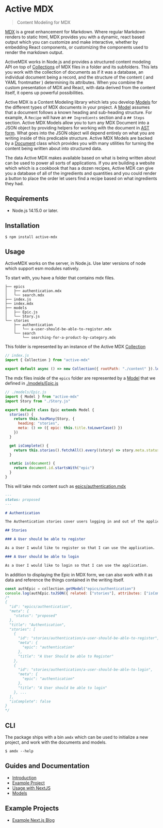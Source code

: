 # Active MDX
> Content Modeling for MDX

[MDX](https://mdxjs.com) is a great enhancement for Markdown. Where regular Markdown renders to static html, MDX provides you with a dynamic, react based output which you can customize and make interactive, whether by embedding React components, or customizing the components used to render the markdown output. 

ActiveMDX works in Node.js and provides a structured content modeling API on top of [Collections](docs/api/Collection.mdx) of MDX files in a folder and its subfolders. This lets you work with the collection of documents as if it was a database, an individual document being a record, and the structure of the content ( and YAML frontmatter ) determining its attributes.  When you combine the custom presentation of MDX and React, with data derived from the content itself, it opens up powerful possibilities.

Active MDX is a Content Modeling library which lets you develop [Models](./docs/api/Model.mdx) for the different types of MDX documents in your project.  A [Model](./docs/api/Model.mdx) assumes that a document follows a known heading and sub-heading structure.  For example, A `Recipe` will have an `## Ingredients` section and a `## Steps` section.  Active MDX Models allow you to turn any MDX Document into a JSON object by providing helpers for working with the document in [AST form](https://github.com/syntax-tree/mdast).  What goes into the JSON object will depend entirely on what you are writing inside of this predicable structure.  Active MDX Models are backed by a [Document](./docs/api/Document.mdx) class which provides you with many utilities for turning the content being written about into structured data.

The data Active MDX makes available based on what is being written about can be used to power all sorts of applications. If you are building a website which which is a cookbook that has a dozen recipes, Active MDX can give you a database of all of the ingredients and quantities and you could render a button to place the order let users find a recipe based on what ingredients they had.  

## Requirements

- Node.js 14.15.0 or later.

## Installation

```shell
$ npm install active-mdx
```

## Usage

ActiveMDX works on the server, in Node.js. Use later versions of node which support esm modules natively.

To start with, you have a folder that contains mdx files.  

```
├── epics
│   ├── authentication.mdx
│   └── search.mdx
├── index.js
├── index.mdx
├── models
│   ├── Epic.js
│   └── Story.js
└── stories
    ├── authentication
    │   └── a-user-should-be-able-to-register.mdx
    └── search
        └── searching-for-a-product-by-category.mdx
```

This folder is represented by an instance of the Active MDX [Collection](./docs/api/Collection.mdx)

```js
// index.js
import { Collection } from "active-mdx"

export default async () => new Collection({ rootPath: "./content" }).load()
```

The mdx files inside of the `epics` folder are represented by a [Model](./docs/api/Model.mdx) that we defined in [./models/Epic.js](./examples/sdlc/models/Epic.js)

```javascript
// ./models/Epic.js
import { Model } from "active-mdx"
import Story from "./Story.js"

export default class Epic extends Model {
  stories() {
    return this.hasMany(Story, {
      heading: "stories",
      meta: () => ({ epic: this.title.toLowerCase() })
    })
  }

  get isComplete() {
    return this.stories().fetchAll().every((story) => story.meta.status === 'completed')
  }

  static is(document) {
    return document.id.startsWith("epic")
  }
}
```

This will take mdx content such as [epics/authentication.mdx](./examples/sdlc/epics/authentication.mdx)

```md
---
status: proposed
---

# Authentication

The Authentication stories cover users logging in and out of the application, as well as the roles and permissions granted to these users and how they are enforced in the application.

## Stories

### A User should be able to register

As a User I would like to register so that I can use the application.

### A User should be able to login

As a User I would like to login so that I can use the application.
```

In addition to displaying the Epic in MDX form, we can also work with it as data and reference the things contained in the writing itself.

```javascript
const authEpic = collection.getModel("epics/authentication")
console.log(authEpic.toJSON({ related: ["stories"], attributes: ["isComplete"] }))
/*
{
  "id": "epics/authentication",
  "meta": {
    "status": "proposed"
  },
  "title": "Authentication",
  "stories": [
    {
      "id": "stories/authentication/a-user-should-be-able-to-register",
      "meta": {
        "epic": "authentication"
      },
      "title": "A User Should be able to Register"
    },
    {
      "id": "stories/authentication/a-user-should-be-able-to-login",
      "meta": {
        "epic": "authentication"
      },
      "title": "A User should be able to login"
    }, ...
  ],
  "isComplete": false
}
*/
```

## CLI

The package ships with a bin `amdx` which can be used to initialize a new project, and work with the documents and models.

```shell
$ amdx --help
```

## Guides and Documentation

- [Introduction](./docs/guides/introduction.mdx)
- [Example Project](./examples/sdlc)
- [Usage with NextJS](./docs/guides/usage/with-nextjs.mdx)
- [Models](./docs/guides/models)

## Example Projects

- [Example Next.js Blog](https://github.com/soederpop/active-mdx-nextjs-blog)